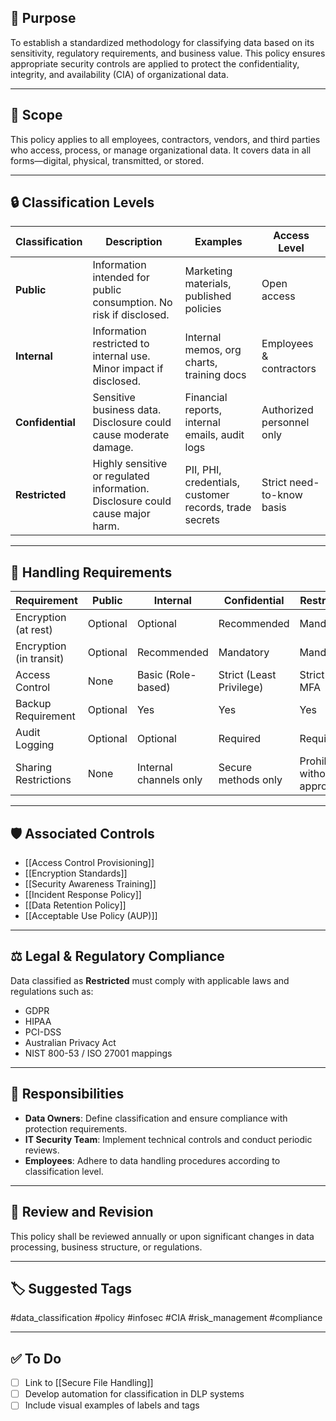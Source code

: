 ## 🎯 Purpose

To establish a standardized methodology for classifying data based on its sensitivity, regulatory requirements, and business value. This policy ensures appropriate security controls are applied to protect the confidentiality, integrity, and availability (CIA) of organizational data.

---

## 🧱 Scope

This policy applies to all employees, contractors, vendors, and third parties who access, process, or manage organizational data. It covers data in all forms—digital, physical, transmitted, or stored.

---

## 🔒 Classification Levels

| Classification       | Description                                                                 | Examples                                              | Access Level               |
|----------------------|-----------------------------------------------------------------------------|-------------------------------------------------------|----------------------------|
| **Public**           | Information intended for public consumption. No risk if disclosed.          | Marketing materials, published policies               | Open access                |
| **Internal**         | Information restricted to internal use. Minor impact if disclosed.          | Internal memos, org charts, training docs             | Employees & contractors    |
| **Confidential**     | Sensitive business data. Disclosure could cause moderate damage.            | Financial reports, internal emails, audit logs        | Authorized personnel only  |
| **Restricted**       | Highly sensitive or regulated information. Disclosure could cause major harm.| PII, PHI, credentials, customer records, trade secrets| Strict need-to-know basis |

---

## 🧰 Handling Requirements

| Requirement          | Public   | Internal | Confidential | Restricted |
|----------------------|----------|----------|--------------|------------|
| Encryption (at rest) | Optional | Optional | Recommended  | Mandatory  |
| Encryption (in transit) | Optional | Recommended | Mandatory  | Mandatory  |
| Access Control       | None     | Basic (Role-based) | Strict (Least Privilege) | Strict + MFA |
| Backup Requirement   | Optional | Yes      | Yes          | Yes        |
| Audit Logging        | Optional | Optional | Required     | Required   |
| Sharing Restrictions | None     | Internal channels only | Secure methods only | Prohibited without approval |

---

## 🛡 Associated Controls

- [[Access Control Provisioning]]
- [[Encryption Standards]]
- [[Security Awareness Training]]
- [[Incident Response Policy]]
- [[Data Retention Policy]]
- [[Acceptable Use Policy (AUP)]]

---

## ⚖️ Legal & Regulatory Compliance

Data classified as **Restricted** must comply with applicable laws and regulations such as:
- GDPR
- HIPAA
- PCI-DSS
- Australian Privacy Act
- NIST 800-53 / ISO 27001 mappings

---

## 🚨 Responsibilities

- **Data Owners**: Define classification and ensure compliance with protection requirements.
- **IT Security Team**: Implement technical controls and conduct periodic reviews.
- **Employees**: Adhere to data handling procedures according to classification level.

---

## 🔁 Review and Revision

This policy shall be reviewed annually or upon significant changes in data processing, business structure, or regulations.

---

## 🏷 Suggested Tags

#data_classification #policy #infosec #CIA #risk_management #compliance

---

## ✅ To Do

- [ ] Link to [[Secure File Handling]]
- [ ] Develop automation for classification in DLP systems
- [ ] Include visual examples of labels and tags
